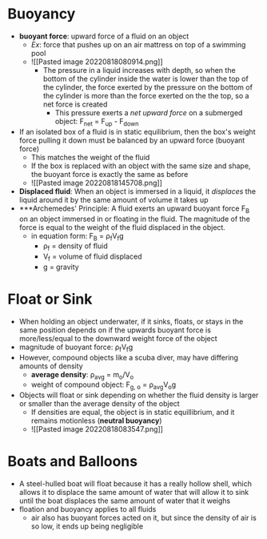 # Buoyancy
- **buoyant force**: upward force of a fluid on an object
	- _Ex_: force that pushes up on an air mattress on top of a swimming pool
	- ![[Pasted image 20220818080914.png]]
		- The pressure in a liquid increases with depth, so when the bottom of the cylinder inside the water is lower than the top of the cylinder, the force exerted by the pressure on the bottom of the cylinder is more than the force exerted on the the top, so a net force is created
			- This pressure exerts a *net upward force* on a submerged object: F<sub>net</sub> = F<sub>up</sub> - F<sub>down</sub>
- If an isolated box of a fluid is in static equilibrium, then the box's weight force pulling it down must be balanced by an upward force (buoyant force)
	- This matches the weight of the fluid
	- If the box is replaced with an object with the same size and shape, the buoyant force is exactly the same as before
	- ![[Pasted image 20220818145708.png]]
- **Displaced fluid**: When an object is immersed in a liquid, it *displaces* the liquid around it by the same amount of volume it takes up
- ***Archemedes' Principle: A fluid exerts an upward buoyant force F<sub>B</sub> on an object immersed in or floating in the fluid. The magnitude of the force is equal to the weight of the fluid displaced in the object.
	- in equation form: F<sub>B</sub> = ρ<sub>f</sub>V<sub>f</sub>g
		- ρ<sub>f</sub> = density of fluid 
		- V<sub>f</sub> = volume of fluid displaced
		- g = gravity

# Float or Sink
- When holding an object underwater, if it sinks, floats, or stays in the same position depends on if the upwards buoyant force is more/less/equal to the downward weight force of the object
- magnitude of buoyant force:  ρ<sub>f</sub>V<sub>f</sub>g
- However, compound objects like a scuba diver, may have differing amounts of density
	- **average density**: ρ<sub>avg</sub> = m<sub>o</sub>/V<sub>o</sub> 
	- weight of compound object: F<sub>g, o</sub> = ρ<sub>avg</sub>V<sub>o</sub>g
- Objects will float or sink depending on whether the fluid density is larger or smaller than the average density of the object
	- If densities are equal, the object is in static equillibrium, and it remains motionless (**neutral buoyancy**)
	- ![[Pasted image 20220818083547.png]]

# Boats and Balloons
- A steel-hulled boat will float because it has a really hollow shell, which allows it to displace the same amount of water that will allow it to sink until the boat displaces the same amount of water that it weighs
- floation and buoyancy applies to all fluids
	- air also has buoyant forces acted on it, but since the density of air is so low, it ends up being negligible